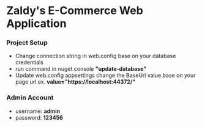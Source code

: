 # Zaldy's E-Commerce Web Application
<h3>Project Setup</h3>
<ul>
  <li>Change connection string in web.config base on your database credentials</li>
<li>run command in nuget console <b>"update-database"</b></li>
<li>Update web.config appsettings change the BaseUrl value base on your page url ex. <b>value="https://localhost:44372/"</b></li>
</ul>

<h3>Admin Account</h3>
<ul>
<li>username: <b>admin</b></li>
<li>password: <b>123456</b></li>
</ul>


